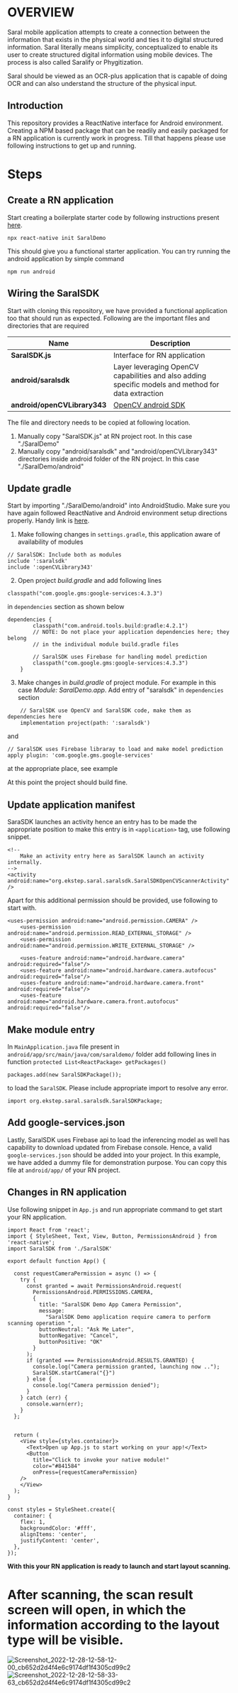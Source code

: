 # OVERVIEW
Saral mobile application attempts to create a connection between the information that exists in the physical world and ties it to digital structured information. Saral literally means simplicity, conceptualized to enable its user to create structured digital information using mobile devices. The process is also called Saralify or Phygitization. 

Saral should be viewed as an OCR-plus application that is capable of doing OCR and can also understand the structure of the physical input.

## Introduction
This repository provides a ReactNative interface for Android environment. Creating a NPM based package that can be readily and easily packaged for a RN application is currently work in progress. Till that happens please use following instructions to get up and running.
# Steps
## Create a RN application
Start creating a boilerplate starter code by following instructions present [here](https://reactnative.dev/docs/environment-setup#creating-a-new-application).
```
npx react-native init SaralDemo
```
This should give you a functional starter application. You can try running the android application by simple command
```
npm run android
```

## Wiring the SaralSDK
Start with cloning this repository, we have provided a functional application too that should run as expected. Following are the important files and directories that are required

| Name | Description |
| ----------- | ----------- |
| **SaralSDK.js** | Interface for RN application |
| **android/saralsdk** | Layer leveraging OpenCV capabilities and also adding specific models and method for data extraction |
| **android/openCVLibrary343** | [OpenCV android SDK](https://sourceforge.net/projects/opencvlibrary/files/opencv-android/) |


The file and directory needs to be copied at following location.

1. Manually copy "SaralSDK.js" at RN project root. In this case "./SaralDemo"
2. Manually copy "android/saralsdk" and "android/openCVLibrary343" directories inside android folder of the RN project. In this case "./SaralDemo/android"

## Update gradle
Start by importing "./SaralDemo/android" into AndroidStudio. Make sure you have again followed ReactNative and Android environment setup directions properly. Handy link is [here](https://reactnative.dev/docs/environment-setup).

1. Make following changes in `settings.gradle`, this application aware of availability of modules
```
// SaralSDK: Include both as modules
include ':saralsdk'
include ':openCVLibrary343'
```

2. Open project *build.gradle* and add following lines 
```
classpath("com.google.gms:google-services:4.3.3")
```
in `dependencies` section as shown below

```
dependencies {
        classpath("com.android.tools.build:gradle:4.2.1")
        // NOTE: Do not place your application dependencies here; they belong
        // in the individual module build.gradle files

        // SaralSDK uses Firebase for handling model prediction
        classpath("com.google.gms:google-services:4.3.3")
    }
```

3. Make changes in *build.gradle* of project module. For example in this case *Module: SaralDemo.app*. Add entry of "saralsdk" in `dependencies` section
```
    // SaralSDK use OpenCV and SaralSDK code, make them as dependencies here
    implementation project(path: ':saralsdk')
```
and

```
// SaralSDK uses Firebase libraray to load and make model prediction
apply plugin: 'com.google.gms.google-services'
```
at the appropriate place, see example

At this point the project should build fine.

## Update application manifest
SaraSDK launches an activity hence an entry has to be made the appropriate position to make this entry is in `<application>` tag, use following snippet.

```
<!--
    Make an activity entry here as SaralSDK launch an activity internally.
-->
<activity android:name="org.ekstep.saral.saralsdk.SaralSDKOpenCVScannerActivity" />
```
Apart for this additional permission should be provided, use following to start with.

```
<uses-permission android:name="android.permission.CAMERA" />
    <uses-permission android:name="android.permission.READ_EXTERNAL_STORAGE" />
    <uses-permission android:name="android.permission.WRITE_EXTERNAL_STORAGE" />

    <uses-feature android:name="android.hardware.camera" android:required="false"/>
    <uses-feature android:name="android.hardware.camera.autofocus" android:required="false"/>
    <uses-feature android:name="android.hardware.camera.front" android:required="false"/>
    <uses-feature android:name="android.hardware.camera.front.autofocus" android:required="false"/>
```

## Make module entry
In `MainApplication.java` file present in `android/app/src/main/java/com/saraldemo/` folder add following lines in function `protected List<ReactPackage> getPackages()`
```
packages.add(new SaralSDKPackage());
```
to load the `SaralSDK`. Please include appropriate import to resolve any error.
```
import org.ekstep.saral.saralsdk.SaralSDKPackage;
```

## Add google-services.json
Lastly, SaralSDK uses Firebase api to load the inferencing model as well has capability to download updated from Firebase console. Hence, a valid `google-services.json` should be added into your project. In this example, we have added a dummy file for demonstration purpose. You can copy this file at `android/app/` of your RN project.

## Changes in RN application
Use following snippet in `App.js` and run appropriate command to get start your RN application.

```
import React from 'react';
import { StyleSheet, Text, View, Button, PermissionsAndroid } from 'react-native';
import SaralSDK from './SaralSDK'

export default function App() {

  const requestCameraPermission = async () => {
    try {
      const granted = await PermissionsAndroid.request(
        PermissionsAndroid.PERMISSIONS.CAMERA,
        {
          title: "SaralSDK Demo App Camera Permission",
          message:
            "SaralSDK Demo application require camera to perform scanning operation ",
          buttonNeutral: "Ask Me Later",
          buttonNegative: "Cancel",
          buttonPositive: "OK"
        }
      );
      if (granted === PermissionsAndroid.RESULTS.GRANTED) {
        console.log("Camera permission granted, launching now ..");
        SaralSDK.startCamera("{}")
      } else {
        console.log("Camera permission denied");
      }
    } catch (err) {
      console.warn(err);
    }
  };

  
  return (
    <View style={styles.container}>
      <Text>Open up App.js to start working on your app!</Text>
      <Button
        title="Click to invoke your native module!"
        color="#841584"
        onPress={requestCameraPermission}
    />
    </View>
  );
}

const styles = StyleSheet.create({
  container: {
    flex: 1,
    backgroundColor: '#fff',
    alignItems: 'center',
    justifyContent: 'center',
  },
});

```

**With this your RN application is ready to launch and start layout scanning.**

# After scanning, the scan result screen will open, in which the information according to the layout type will be visible.

![Screenshot_2022-12-28-12-58-12-00_cb652d2d4f4e6c9174df1f4305cd99c2](https://user-images.githubusercontent.com/91952702/209901827-5061ecfc-64ce-4dbe-8652-33f255592239.jpg)
![Screenshot_2022-12-28-12-58-33-63_cb652d2d4f4e6c9174df1f4305cd99c2](https://user-images.githubusercontent.com/91952702/209901840-d48f6b03-cb11-40c0-b7fd-5a9ec9087526.jpg)

